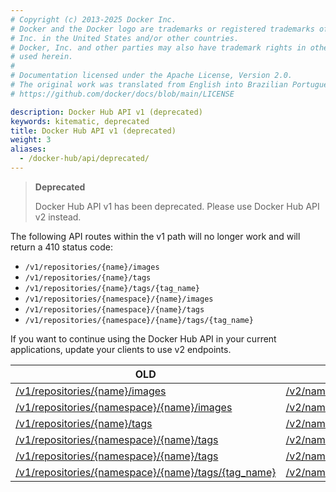 ```yaml
---
# Copyright (c) 2013-2025 Docker Inc.
# Docker and the Docker logo are trademarks or registered trademarks of Docker,
# Inc. in the United States and/or other countries.
# Docker, Inc. and other parties may also have trademark rights in other terms
# used herein.
#
# Documentation licensed under the Apache License, Version 2.0.
# The original work was translated from English into Brazilian Portuguese.
# https://github.com/docker/docs/blob/main/LICENSE

description: Docker Hub API v1 (deprecated)
keywords: kitematic, deprecated
title: Docker Hub API v1 (deprecated)
weight: 3
aliases:
  - /docker-hub/api/deprecated/
---
```

> **Deprecated**
>
> Docker Hub API v1 has been deprecated. Please use Docker Hub API v2 instead.

The following API routes within the v1 path will no longer work and will return a 410 status code:
* `/v1/repositories/{name}/images`
* `/v1/repositories/{name}/tags`
* `/v1/repositories/{name}/tags/{tag_name}`
* `/v1/repositories/{namespace}/{name}/images`
* `/v1/repositories/{namespace}/{name}/tags`
* `/v1/repositories/{namespace}/{name}/tags/{tag_name}`

If you want to continue using the Docker Hub API in your current applications, update your clients to use v2 endpoints.

| **OLD**                                                                                                                                                              | **NEW**                                                                                                                                                                                                              |
|----------------------------------------------------------------------------------------------------------------------------------------------------------------------|--------------------------------------------------------------------------------------------------------------------------------------------------------------------------------------------------------------------- |
| [/v1/repositories/{name}/images](https://github.com/moby/moby/blob/v1.3.0/docs/sources/reference/api/docker-io_api.md#list-user-repository-images)                   | [/v2/namespaces/{namespace}/repositories/{repository}/images](/reference/api/hub/latest.md#tag/images/operation/GetNamespacesRepositoriesImages)                                                              |
| [/v1/repositories/{namespace}/{name}/images](https://github.com/moby/moby/blob/v1.3.0/docs/sources/reference/api/docker-io_api.md#list-user-repository-images)       | [/v2/namespaces/{namespace}/repositories/{repository}/images](/reference/api/hub/latest.md#tag/images/operation/GetNamespacesRepositoriesImages)                                                              |
| [/v1/repositories/{name}/tags](https://github.com/moby/moby/blob/v1.8.3/docs/reference/api/registry_api.md#list-repository-tags)                                     | [/v2/namespaces/{namespace}/repositories/{repository}/tags](/reference/api/hub/latest.md#tag/repositories/paths/~1v2~1namespaces~1%7Bnamespace%7D~1repositories~1%7Brepository%7D~1tags/get)                  |
| [/v1/repositories/{namespace}/{name}/tags](https://github.com/moby/moby/blob/v1.8.3/docs/reference/api/registry_api.md#list-repository-tags)                         | [/v2/namespaces/{namespace}/repositories/{repository}/tags](/reference/api/hub/latest.md#tag/repositories/paths/~1v2~1namespaces~1%7Bnamespace%7D~1repositories~1%7Brepository%7D~1tags/get)                  |
| [/v1/repositories/{namespace}/{name}/tags](https://github.com/moby/moby/blob/v1.8.3/docs/reference/api/registry_api.md#get-image-id-for-a-particular-tag)            | [/v2/namespaces/{namespace}/repositories/{repository}/tags/{tag}](/reference/api/hub/latest.md#tag/repositories/paths/~1v2~1namespaces~1%7Bnamespace%7D~1repositories~1%7Brepository%7D~1tags~1%7Btag%7D/get) |
| [/v1/repositories/{namespace}/{name}/tags/{tag_name}](https://github.com/moby/moby/blob/v1.8.3/docs/reference/api/registry_api.md#get-image-id-for-a-particular-tag) | [/v2/namespaces/{namespace}/repositories/{repository}/tags/{tag}](/reference/api/hub/latest.md#tag/repositories/paths/~1v2~1namespaces~1%7Bnamespace%7D~1repositories~1%7Brepository%7D~1tags~1%7Btag%7D/get) |
